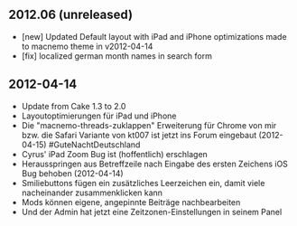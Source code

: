 ## 2012.06 (unreleased)

- [new] Updated Default layout with iPad and iPhone optimizations made to macnemo theme in v2012-04-14 
- [fix] localized german month names in search form

## 2012-04-14

- Update from Cake 1.3 to 2.0
- Layoutoptimierungen für iPad und iPhone
- Die "macnemo-threads-zuklappen" Erweiterung für Chrome von mir bzw. die Safari Variante von kt007 ist jetzt ins Forum eingebaut (2012-04-15) #GuteNachtDeutschland
- Cyrus' iPad Zoom Bug ist (hoffentlich) erschlagen
- Herausspringen aus Betreffzeile nach Eingabe des ersten Zeichens iOS Bug behoben (2012-04-14)
- Smiliebuttons fügen ein zusätzliches Leerzeichen ein, damit viele nacheinander zusammenklicken kann
- Mods können eigene, angepinnte Beiträge nachbearbeiten
- Und der Admin hat jetzt eine Zeitzonen-Einstellungen in seinem Panel
